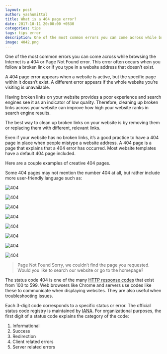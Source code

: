 ```yaml
---
layout: post
author: yashumittal
title: What is a 404 page error?
date: 2017-10-11 20:00:00 +0530
categories: tips
tags: tips error
description: One of the most common errors you can come across while browsing the Internet is a 404 or Page Not Found error. This error often occurs when you follow a broken link or if you type in a website address that doesn’t exist.
image: 4042.png
---
```


One of the most common errors you can come across while browsing the Internet is a 404 or Page Not Found error. This error often occurs when you follow a broken link or if you type in a website address that doesn’t exist.

A 404 page error appears when a website is active, but the specific page within it doesn’t exist. A different error appears if the whole website you’re visiting is unavailable.

Having broken links on your website provides a poor experience and search engines see it as an indicator of low quality. Therefore, cleaning up broken links across your website can improve how high your website ranks in search engine results.

The best way to clean up broken links on your website is by removing them or replacing them with different, relevant links.

Even if your website has no broken links, it’s a good practice to have a 404 page in place when people mistype a website address. A 404 page is a page that explains that a 404 error has occurred. Most website templates have a default 404 page included.

Here are a couple examples of creative 404 pages.

Some 404 pages may not mention the number 404 at all, but rather include more user-friendly language such as:

![404](//blog.codecarrot.net/images/dribbble_404.gif)

![404](//blog.codecarrot.net/images/octupus_404.jpg)

![404](//blog.codecarrot.net/images/404.png)

![404](//blog.codecarrot.net/images/404_blog_image.png)

![404](//blog.codecarrot.net/images/404_dribbble.gif)

![404](//blog.codecarrot.net/images/404-01.png)

![404](//blog.codecarrot.net/images/404-page.gif)

![404](//blog.codecarrot.net/images/404-in-app.gif)

<blockquote>
Page Not Found
Sorry, we couldn’t find the page you requested. Would you like to search our website or go to the homepage?
</blockquote>

The status code 404 is one of the many [HTTP response codes](//en.wikipedia.org/wiki/List_of_HTTP_status_codes) that exist from 100 to 599. Web browsers like Chrome and servers use codes like these to communicate when displaying websites. They are also useful when troubleshooting issues.

Each 3-digit code corresponds to a specific status or error. The official status code registry is maintained by [IANA](//www.iana.org/assignments/http-status-codes/http-status-codes.xhtml). For organizational purposes, the first digit of a status code explains the category of the code:

1. Informational
2. Success
3. Redirection
4. Client related errors
5. Server related errors
